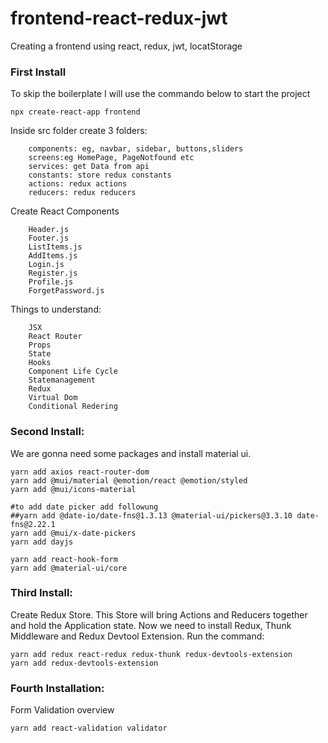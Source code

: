 # frontend-react-redux-jwt
Creating a frontend using react, redux, jwt, locatStorage
### First Install
To skip the boilerplate I will use the commando below to start the project
    
    npx create-react-app frontend
    
Inside src folder create 3 folders:

        components: eg, navbar, sidebar, buttons,sliders
        screens:eg HomePage, PageNotfound etc
        services: get Data from api
        constants: store redux constants
        actions: redux actions
        reducers: redux reducers
        
        
Create React Components

        Header.js
        Footer.js
        ListItems.js
        AddItems.js
        Login.js
        Register.js
        Profile.js
        ForgetPassword.js
    
Things to understand:
    
        JSX
        React Router
        Props
        State
        Hooks
        Component Life Cycle
        Statemanagement
        Redux
        Virtual Dom
        Conditional Redering
        
        
### Second Install:
We are gonna need some packages and install material ui.

    yarn add axios react-router-dom
    yarn add @mui/material @emotion/react @emotion/styled
    yarn add @mui/icons-material
    
    #to add date picker add followung
    ##yarn add @date-io/date-fns@1.3.13 @material-ui/pickers@3.3.10 date-fns@2.22.1
    yarn add @mui/x-date-pickers
    yarn add dayjs
    
    yarn add react-hook-form
    yarn add @material-ui/core

### Third Install:
Create Redux Store. This Store will bring Actions and Reducers together and hold the Application state.
Now we need to install Redux, Thunk Middleware and Redux Devtool Extension.
Run the command:

    yarn add redux react-redux redux-thunk redux-devtools-extension
    yarn add redux-devtools-extension

### Fourth Installation:
Form Validation overview

    yarn add react-validation validator
